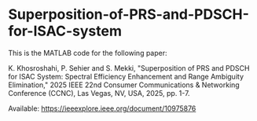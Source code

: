 # Superposition-of-PRS-and-PDSCH-for-ISAC-system
This is the MATLAB code for the following paper:

K. Khosroshahi, P. Sehier and S. Mekki, "Superposition of PRS and PDSCH for ISAC System: Spectral Efficiency Enhancement and Range Ambiguity Elimination," 2025 IEEE 22nd Consumer Communications & Networking Conference (CCNC), Las Vegas, NV, USA, 2025, pp. 1-7.

Available: https://ieeexplore.ieee.org/document/10975876
